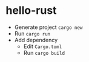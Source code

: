 # hello-rust

- Generate project `cargo new`
- Run `cargo run`
- Add dependency
    - Edit `Cargo.toml`
    - Run `cargo build`
